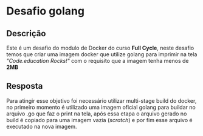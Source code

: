 # Desafio golang

## Descrição

Este é um desafio do modulo de Docker do curso <b>Full Cycle</b>, neste desafio temos que criar uma imagem docker que utilize golang para imprimir na tela <i>"Code.education Rocks!"</i> com o requisito que a imagem tenha menos de <b>2MB</b>

##  Resposta

Para atingir esse objetivo foi necessário utilizar multi-stage build do docker, no primeiro momento é utilizado uma imagem oficial golang para buildar no arquivo .go que faz o print na tela, após essa etapa o arquivo gerado no build é copiado para uma imagem vazia (<i>scratch</i>)  e por fim esse arquivo é executado na nova imagem. 
